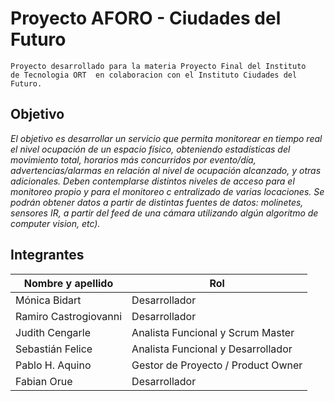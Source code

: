 # Proyecto AFORO - Ciudades del Futuro

```
Proyecto desarrollado para la materia Proyecto Final del Instituto 
de Tecnologia ORT  en colaboracion con el Instituto Ciudades del Futuro.
```

## Objetivo

_El objetivo es desarrollar un servicio que permita monitorear en tiempo real el nivel ocupación de un espacio 
físico, obteniendo estadísticas del movimiento total, horarios más concurridos por evento/día, 
advertencias/alarmas en relación al nivel de ocupación alcanzado, y otras adicionales. 
Deben contemplarse distintos niveles de acceso para el monitoreo propio y para el monitoreo c
entralizado de varias locaciones. 
Se podrán obtener datos a partir de distintas fuentes de datos: molinetes, sensores IR, a partir del feed 
de una cámara utilizando algún algoritmo de computer vision, etc)._

## Integrantes

| Nombre y apellido | Rol | 
| ------ | ------ |
| Mónica Bidart | Desarrollador |
| Ramiro Castrogiovanni| Desarrollador |
| Judith Cengarle | Analista Funcional y Scrum Master |
| Sebastián Felice | Analista Funcional y Desarrollador |
| Pablo H. Aquino | Gestor de Proyecto / Product Owner |
| Fabian Orue | Desarrollador |
